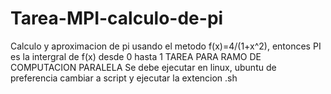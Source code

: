 # Tarea-MPI-calculo-de-pi 
Calculo y aproximacion de pi usando el metodo f(x)=4/(1+x^2), entonces PI es la intergral de f(x) desde 0 hasta 1
TAREA PARA RAMO DE COMPUTACION PARALELA
Se debe ejecutar en linux, ubuntu de preferencia cambiar a script y ejecutar la extencion .sh
